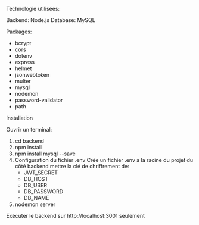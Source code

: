 Technologie utilisées:

Backend: Node.js 
Database: MySQL



Packages: 

- bcrypt
- cors
- dotenv
- express
- helmet
- jsonwebtoken
- multer
- mysql
- nodemon
- password-validator
- path

Installation 

Ouvrir un terminal:

1. cd backend
2. npm install
3. npm install mysql --save
4. Configuration du fichier .env 
  Crée un fichier .env à la racine du projet du côté backend mettre la clé de chriffrement de: 
    - JWT_SECRET
    - DB_HOST
    - DB_USER 
    - DB_PASSWORD
    - DB_NAME
5. nodemon server

Exécuter le backend sur http://localhost:3001 seulement


